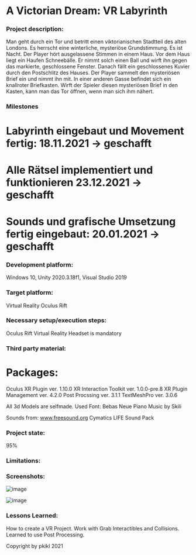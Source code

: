 # A Victorian Dream: VR Labyrinth

### Project description: 
Man geht durch ein Tor und betritt einen viktorianischen Stadtteil des alten Londons.
Es herrscht eine winterliche, mysteriöse Grundstimmung. Es ist Nacht.
Der Player hört ausgelassene Stimmen in einem Haus. Vor dem Haus liegt ein
Haufen Schneebälle. Er nimmt solch einen Ball und wirft ihn gegen das markierte,
geschlossene Fenster. Danach fällt ein geschlossenes Kuvier durch den Postschlitz
des Hauses. Der Player sammelt den mysteriösen Brief ein und nimmt ihn mit.
In einer anderen Gasse befindet sich ein knallroter Briefkasten. Wirft der Spieler
diesen mysteriösen Brief in den Kasten, kann man das Tor öffnen, wenn man sich ihm nähert.

### Milestones
# Labyrinth eingebaut und Movement fertig: 18.11.2021 -> geschafft
# Alle Rätsel implementiert und funktionieren 23.12.2021 -> geschafft
# Sounds und grafische Umsetzung fertig eingebaut: 20.01.2021 -> geschafft

### Development platform: 
Windows 10, Unity 2020.3.18f1, Visual Studio 2019

### Target platform: 
Virtual Reality Oculus Rift

### Necessary setup/execution steps: 
Oculus Rift Virtual Reality Headset is mandatory
### Third party material: 

# Packages:
Oculus XR Plugin ver. 1.10.0
XR Interaction Toolkit ver. 1.0.0-pre.8
XR Plugin Management ver. 4.2.0
Post Procssing ver. 3.1.1
TextMeshPro ver. 3.0.6

All 3d Models are selfmade.
Used Font: Bebas Neue
Piano Music by Skili

Sounds from:
www.freesound.org
Cymatics LIFE Sound Pack

### Project state: 
95%

### Limitations: 

### Screenshots:
![image](https://user-images.githubusercontent.com/72299690/151031039-1ea42c5e-59c8-4a7c-9a6a-88667ab51b94.png)

![image](https://user-images.githubusercontent.com/72299690/151031495-9166fed1-70e3-4565-b3ff-86001d7adf50.png)


### Lessons Learned: 
How to create a VR Project. Work with Grab Interactibles and Collisions. Learned to use Post Processing.

Copyright by pkikl 2021
